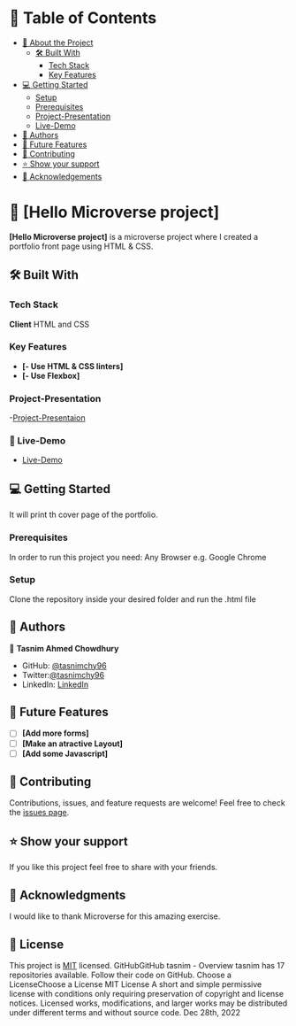 # :green_book: Table of Contents

- [:book: About the Project](#about-project)
  - [:hammer_and_wrench: Built With](#built-with)
    - [Tech Stack](#tech-stack)
    - [Key Features](#key-features)
- [:computer: Getting Started](#getting-started)
  - [Setup](#setup)
  - [Prerequisites](#prerequisites)
  - [Project-Presentation](#project-presentation)
  - [Live-Demo](#live-demo)
- [:busts_in_silhouette: Authors](#authors)
- [:telescope: Future Features](#future-features)
- [:handshake: Contributing](#contributing)
- [:star:️ Show your support](#support)
- [:pray: Acknowledgements](#acknowledgements)

# :book: [Hello Microverse project]

**[Hello Microverse project]** is a microverse project where I created a portfolio front page using HTML & CSS.

## :hammer_and_wrench: Built With

### Tech Stack

**Client**
HTML and CSS

### Key Features

- **[- Use HTML & CSS linters]**
- **[- Use Flexbox]**
### Project-Presentation
-[Project-Presentaion](https://www.loom.com/share/45259b4cedb14d478d971349773cf0aa)

### :rocket: Live-Demo

- [Live-Demo](https://tasnimchy96.github.io/portfolio.github.io/)

## :computer: Getting Started

It will print th cover page of the portfolio.

### Prerequisites

In order to run this project you need: Any Browser e.g. Google Chrome

### Setup

Clone the repository inside your desired folder and run the .html file


## :busts_in_silhouette: Authors

:bust_in_silhouette: **Tasnim Ahmed Chowdhury**

- GitHub: [@tasnimchy96](https://github.com/tasnimchy96)
- Twitter:[@tasnimchy96](https://twitter.com/tasnimchy96)
- LinkedIn: [LinkedIn](https://www.linkedin.com/in/tasnim-ahmed-chowdhury-b4504625b)

## :telescope: Future Features

- [ ] **[Add more forms]**
- [ ] **[Make an atractive Layout]**
- [ ] **[Add some Javascript]**

## :handshake: Contributing

Contributions, issues, and feature requests are welcome!
Feel free to check the [issues page](../../issues/).

## :star:️ Show your support

If you like this project feel free to share with your friends.

## :pray: Acknowledgments

I would like to thank Microverse for this amazing exercise.

## :memo: License

This project is [MIT](https://choosealicense.com/licenses/mit/) licensed.
GitHubGitHub
tasnim - Overview
tasnim has 17 repositories available. Follow their code on GitHub.
Choose a LicenseChoose a License
MIT License
A short and simple permissive license with conditions only requiring preservation of copyright and license notices. Licensed works, modifications, and larger works may be distributed under different terms and without source code.
Dec 28th, 2022
